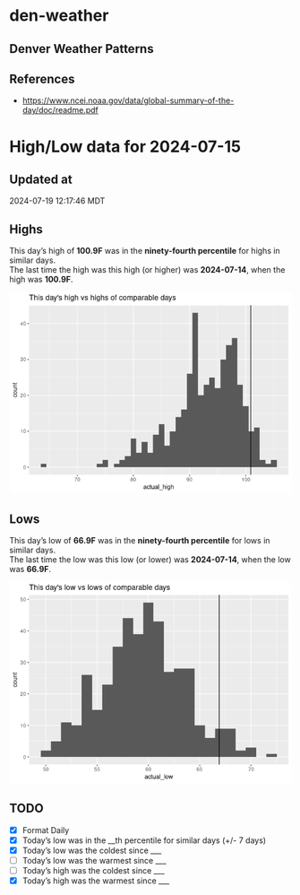 

# den-weather

## Denver Weather Patterns

## References

- <https://www.ncei.noaa.gov/data/global-summary-of-the-day/doc/readme.pdf>

# High/Low data for 2024-07-15

## Updated at

2024-07-19 12:17:46 MDT

## Highs

This day’s high of **100.9F** was in the **ninety-fourth percentile**
for highs in similar days.  
The last time the high was this high (or higher) was **2024-07-14**,
when the high was **100.9F**.

![](readme_files/figure-commonmark/unnamed-chunk-4-1.png)

## Lows

This day’s low of **66.9F** was in the **ninety-fourth percentile** for
lows in similar days.  
The last time the low was this low (or lower) was **2024-07-14**, when
the low was **66.9F**.

![](readme_files/figure-commonmark/unnamed-chunk-6-1.png)

## TODO

- [x] Format Daily
- [x] Today’s low was in the \_\_th percentile for similar days (+/- 7
  days)
- [x] Today’s low was the coldest since \_\_\_
- [ ] Today’s low was the warmest since \_\_\_
- [ ] Today’s high was the coldest since \_\_\_
- [x] Today’s high was the warmest since \_\_\_
